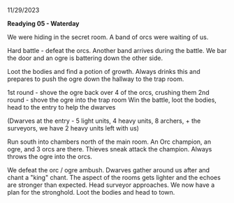 11/29/2023

**Readying 05 - Waterday**

We were hiding in the secret room. A band of orcs were waiting of us.

Hard battle - defeat the orcs. Another band arrives during the battle. We bar the door and an ogre is battering down the other side.

Loot the bodies and find a potion of growth. Always drinks this and prepares to push the ogre down the hallway to the trap room.

1st round - shove the ogre back over 4 of the orcs, crushing them
2nd round - shove the ogre into the trap room
Win the battle, loot the bodies, head to the entry to help the dwarves

(Dwarves at the entry - 5 light units, 4 heavy units, 8 archers, + the surveyors, we have 2 heavy units left with us)

Run south into chambers north of the main room. An Orc champion, an ogre, and 3 orcs are there. Thieves sneak attack the champion. Always throws the ogre into the orcs.

We defeat the orc / ogre ambush.  Dwarves gather around us after and chant a "king" chant.  The aspect of the rooms gets lighter and the echoes are stronger than expected.  Head surveyor approaches. We now have a plan for the stronghold. Loot the bodies and head to town.

